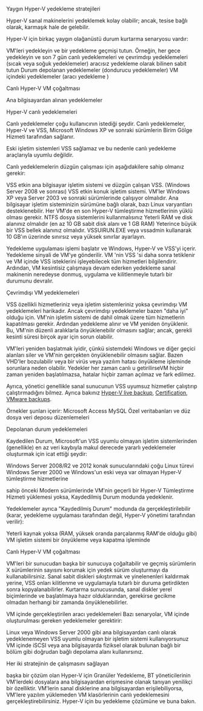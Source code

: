 Yaygın Hyper-V yedekleme stratejileri

Hyper-V sanal makinelerini yedeklemek kolay olabilir; ancak, tesise bağlı olarak, karmaşık hale de gelebilir.

Hyper-V için birkaç yaygın olağanüstü durum kurtarma senaryosu vardır:

VM'leri yedekleyin ve bir yedekleme geçmişi tutun. Örneğin, her gece yedekleyin ve son 7 gün canlı
yedeklemeleri ve çevrimdışı yedeklemeleri (sıcak veya soğuk yedeklemeler) aracısız yedekleme olarak bilinen sabit tutun Durum depolanan yedeklemeler (dondurucu yedeklemeler) VM içindeki yedeklemeler (aracı yedekleme
)

Canlı Hyper-V VM çoğaltması


Ana bilgisayardan alınan yedeklemeler

Hyper-V canlı yedeklemeleri

Canlı yedeklemeler çoğu kullanıcının istediği şeydir. Canlı yedeklemeler, Hyper-V ve VSS, Microsoft Windows XP ve sonraki sürümlerin Birim Gölge Hizmeti tarafından sağlanır.

Eski işletim sistemleri VSS sağlamaz ve bu nedenle canlı yedekleme araçlarıyla uyumlu değildir.

Canlı yedeklemelerin düzgün çalışması için aşağıdakilere sahip olmanız gerekir:

VSS etkin ana bilgisayar işletim sistemi ve düzgün çalışan VSS. (Windows Server 2008 ve sonrası)
VSS etkin konuk işletim sistemi. VM'ler Windows XP veya Server 2003 ve sonraki sürümlerinde çalışıyor olmalıdır. Ana bilgisayar işletim sisteminizin sürümüne bağlı olarak, bazı Linux varyantları desteklenebilir.
Her VM'de en son Hyper-V tümleştirme hizmetlerinin yüklü olması gerekir.
NTFS dosya sistemlerini kullanmalısınız
Yeterli RAM ve disk alanınız olmalıdır (en az 10 GB sabit disk alanı ve 1 GB RAM)
Yeterince büyük bir VSS bellek alanınız olmalıdır. VSSUIRUN.EXE veya vssadmin kullanarak 10 GB'ın üzerinde sınırsız veya yüksek sınırlar ayarlayın.

Yedekleme uygulaması işlemi başlatır ve Windows, Hyper-V ve VSS'yi içerir. Yedekleme sinyali de VM'ye gönderilir. VM 'nin VSS 'si daha sonra tetiklenir ve VM içinde VSS isteklerini işleyebilecek tüm hizmetleri bilgilendirir. Ardından, VM kesintisiz çalışmaya devam ederken yedekleme sanal makinenin neredeyse donmuş, uygulama ve kilitlenmeyle tutarlı bir durumunu devralır.


Çevrimdışı VM yedeklemeleri

VSS özellikli hizmetleriniz veya işletim sistemleriniz yoksa çevrimdışı VM yedeklemeleri harikadır. Ancak çevrimdışı yedeklemeler bazen "daha iyi" olduğu için. VM'nin işletim sistemi de dahil olmak üzere tüm hizmetlerin kapatılması gerekir. Ardından yedekleme alınır ve VM yeniden önyüklenir. Bu, VM'nin düzenli aralıklarla önyüklenebilir olmasını sağlar; ancak, gerekli kesinti süresi birçok ayar için sorun olabilir.

VM'leri yeniden başlatmak iyidir, çünkü sistemdeki Windows ve diğer geçici alanları siler ve VM'nin gerçekten önyüklenebilir olmasını sağlar. Bazen VHD'ler bozulabilir veya bir virüs veya yazılım hatası önyükleme işleminde sorunlara neden olabilir. Yedekler her zaman canlı u getirilirseVM hiçbir zaman yeniden başlatılmazsa, hatalar hiçbir zaman açılmaz ve fark edilmez.

Ayrıca, yönetici genellikle sanal sunucunun VSS uyumsuz hizmetler çalıştırıp çalıştırmadığını bilmez. Ayrıca bakınız [Hyper-V live backup](https://backupchain.com/en/live-backup/), [Certification](https://backupchain.com/en/how-to-become-a-certified-backup-engineer/), [VMware backups](https://backupchain.com/en/vmware-backup/).

Örnekler şunları içerir: Microsoft Access
MySQL
Özel veritabanları ve düz dosya veri deposu düzenlemeleri


Depolanan durum yedeklemeleri

Kaydedilen Durum, Microsoft'un VSS uyumlu olmayan işletim sistemlerinden (genellikle) en az veri kaybıyla makul derecede yararlı yedeklemeler oluşturmak için icat ettiği şeydir:



Windows Server 2008/R2 ve 2012 konak sunucularındaki
çoğu Linux türevi Windows Server 2000 ve Windows'un eski veya var olmayan Hyper-V tümleştirme hizmetlerine

sahip önceki
Modern sürümlerinde VM'nin geçerli bir Hyper-V Tümleştirme Hizmeti yüklemesi yoksa, Kaydedilmiş Durum modunda yedeklenir.

Yedeklemeler ayrıca "Kaydedilmiş Durum" modunda da gerçekleştirilebilir (karar, yedekleme uygulaması tarafından değil, Hyper-V yönetimi tarafından verilir):

Yeterli kaynak yoksa (RAM, yüksek oranda parçalanmış RAM'de olduğu gibi)
VM işletim sistemi bir önyükleme veya kapatma işleminde


Canlı Hyper-V VM çoğaltması

VM'leri bir sunucudan başka bir sunucuya çoğaltabilir ve geçmiş sürümlerin X sürümlerinin sayısını korumak için yedek sürüm oluşturmayı da kullanabilirsiniz. Sanal sabit diskleri sıkıştırmak ve yinelenenleri kaldırmak yerine, VSS onları kilitlenme ve uygulamayla tutarlı bir duruma getirdikten sonra kopyalanabilirler. Kurtarma sunucusunda, sanal diskler yerel biçimlerinde ve başlatılmaya hazır olduklarından, gerekirse gecikme olmadan herhangi bir zamanda önyüklenebilirler.


VM içinde gerçekleştirilen aracı yedeklemeleri
Bazı senaryolar, VM
içinde oluşturulması gereken yedeklemeler gerektirir:

Linux veya Windows Server 2000
gibi ana bilgisayardan canlı olarak yedeklenemeyen VSS uyumlu olmayan bir işletim sistemi kullanıyorsunuz VM içinde iSCSI veya ana bilgisayarda fiziksel olarak bulunan bağlı bir bölüm gibi doğrudan bağlı depolama alanı kullanırsınız.


Her iki stratejinin de çalışmasını sağlayan

başka bir çözüm olan Hyper-V için Granüler Yedekleme, BT yöneticilerinin VM'lerdeki dosyalara ana bilgisayardan erişmesine olanak tanıyan yenilikçi bir özelliktir. VM'lerin sanal disklerine ana bilgisayardan erişilebiliyorsa, VM'lere yazılım yüklemeden VM klasörlerinin canlı yedeklemesini gerçekleştirebilirsiniz. Hyper-V için bu yedekleme çözümüne ve buna bakın.

